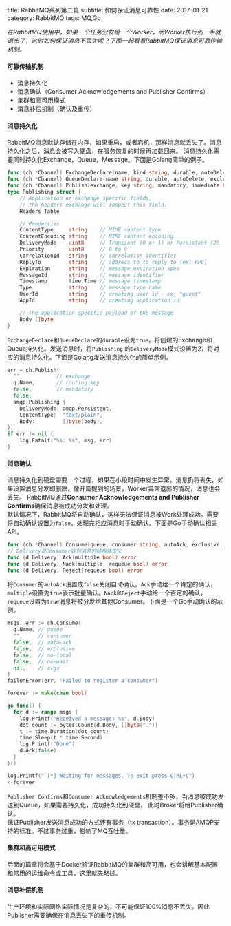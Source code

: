 title: RabbitMQ系列第二篇
subtitle: 如何保证消息可靠性
date: 2017-01-21
category: RabbitMQ
tags: MQ,Go

*在RabbitMQ使用中，如果一个任务分发给一个Worker，而Worker执行到一半就退出了，这时如何保证消息不丢失呢？下面一起看看RabbitMQ保证消息可靠传输机制。*
#### 可靠传输机制
- 消息持久化
- 消息确认（Consumer Acknowledgements and Publisher Confirms）
- 集群和高可用模式
- 消息补偿机制（确认及重传）

#### 消息持久化
RabbitMQ消息默认存储在内存，如果重启，或者宕机，那样消息就丢失了。消息持久化之后，消息会被写入硬盘，在服务恢复的时候再加载回来。
消息持久化需要同时持久化Exchange，Queue，Message。下面是Golang简单的例子。
```go
func (ch *Channel) ExchangeDeclare(name, kind string, durable, autoDelete, internal, noWait bool, args Table) error
func (ch *Channel) QueueDeclare(name string, durable, autoDelete, exclusive, noWait bool, args Table) (Queue, error)
func (ch *Channel) Publish(exchange, key string, mandatory, immediate bool, msg Publishing) error
type Publishing struct {
    // Application or exchange specific fields,
    // the headers exchange will inspect this field.
    Headers Table

    // Properties
    ContentType     string    // MIME content type
    ContentEncoding string    // MIME content encoding
    DeliveryMode    uint8     // Transient (0 or 1) or Persistent (2)
    Priority        uint8     // 0 to 9
    CorrelationId   string    // correlation identifier
    ReplyTo         string    // address to to reply to (ex: RPC)
    Expiration      string    // message expiration spec
    MessageId       string    // message identifier
    Timestamp       time.Time // message timestamp
    Type            string    // message type name
    UserId          string    // creating user id - ex: "guest"
    AppId           string    // creating application id

    // The application specific payload of the message
    Body []byte
}
```
`ExchangeDeclare`和`QueueDeclare`的`durable`设为`true`，将创建的Exchange和Queue持久化。发送消息时，将`Publishing`
的`DeliveryMode`模式设置为2，将对应的消息持久化。下面是Golang发送消息持久化的简单示例。
```go
err = ch.Publish(
  "",           // exchange
  q.Name,       // routing key
  false,        // mandatory
  false,
  amqp.Publishing {
    DeliveryMode: amqp.Persistent,
    ContentType:  "text/plain",
    Body:         []byte(body),
})
if err != nil {
    log.Fatalf("%s: %s", msg, err)
}
```

#### 消息确认
消息持久化到硬盘需要一个过程，如果在小段时间中发生异常，消息扔将丢失。如果设置消息分发即删除，像开篇提到的场景，Worker异常退出的情况，消息也会丢失。
RabbitMQ通过**Consumer Acknowledgements and Publisher Confirms**确保消息被成功分发和处理。<br/>
默认情况下，RabbitMQ将自动确认，这样无法保证消息被Work处理成功。需要将自动确认设置为`false`，处理完相应消息时手动确认。下面是Go手动确认相关API。
```go
func (ch *Channel) Consume(queue, consumer string, autoAck, exclusive, noLocal, noWait bool, args Table) (<-chan Delivery, error)
// Delivery是Consumer收到消息的结构体定义
func (d Delivery) Ack(multiple bool) error
func (d Delivery) Nack(multiple, requeue bool) error
func (d Delivery) Reject(requeue bool) error
```
将`Consumer`的`autoAck`设置成`false`关闭自动确认。`Ack`手动给一个肯定的确认，`multiple`设置为`true`表示批量确认。`Nack和Reject`手动给一个否定的确认，
`requeue`设置为`true`消息将被分发给其他Consumer。下面是一个Go手动确认的示例。
```go
msgs, err := ch.Consume(
  q.Name, // queue
  "",     // consumer
  false,  // auto-ack
  false,  // exclusive
  false,  // no-local
  false,  // no-wait
  nil,    // args
)
failOnError(err, "Failed to register a consumer")

forever := make(chan bool)

go func() {
  for d := range msgs {
    log.Printf("Received a message: %s", d.Body)
    dot_count := bytes.Count(d.Body, []byte("."))
    t := time.Duration(dot_count)
    time.Sleep(t * time.Second)
    log.Printf("Done")
    d.Ack(false)
  }
}()

log.Printf(" [*] Waiting for messages. To exit press CTRL+C")
<-forever
```
`Publisher Confirms`和`Consumer Acknowledgements`机制差不多，当消息被成功发送到Queue，如果需要持久化，成功持久化到硬盘，
此时Broker将给Publisher确认。<br/>
保证Publisher发送消息成功的方式还有事务（tx transaction）。事务是AMQP支持的标准。不过事务过重，影响了MQ吞吐量。

#### 集群和高可用模式
后面的篇章将会基于Docker验证RabbitMQ的集群和高可用，也会讲解基本配置和常用的运维命令或工具，这里就先略过。

#### 消息补偿机制
生产环境和实际网络实际情况是复杂的，不可能保证100%消息不丢失。因此Publisher需要确保在消息丢失下的重传机制。
